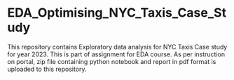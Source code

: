 # EDA_Optimising_NYC_Taxis_Case_Study
This repository contains Exploratory data analysis for NYC Taxis Case study for year 2023.
This is part of assignment for EDA course.
As per instruction on portal, zip file containing python notebook and report in pdf format is uploaded to this repository.
